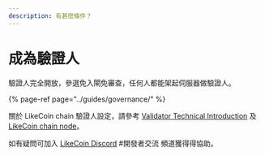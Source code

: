 ```yaml
---
description: 有甚麼條件？
---
```


# 成為驗證人

驗證人完全開放，參選免入閘免審查，任何人都能架起伺服器做驗證人。

{% page-ref page="../guides/governance/" %}

關於 LikeCoin chain 驗證人設定，請參考 [Validator Technical Introduction](https://docs.like.co/validator-technical-introduction) 及 [LikeCoin chain node](https://docs.like.co/likecoin-chain-node)。

如有疑問可加入 [LikeCoin Discord](https://discord.com/invite/W4DQ6peZZZ) \#開發者交流 頻道獲得得協助。[](https://daisymarisfung.gitbook.io/likecoincollection/newbie-village/validator)



